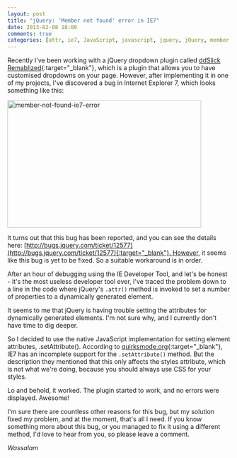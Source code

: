 ```yaml
---
layout: post
title: "jQuery: 'Member not found' error in IE7"
date: 2013-02-08 18:00
comments: true
categories: [attr, ie7, JavaScript, javascript, jquery, jQuery, member not found, Web Development]
---
```

Recently I've been working with a jQuery dropdown plugin called [ddSlick Remablized](http://ddslickremablized.remabledesigns.com/ "ddSlick Remablized"){:target="_blank"}, which is a plugin that allows you to have customised dropdowns on your page. However, after implementing it in one of my projects, I've discovered a bug in Internet Explorer 7, which looks something like this:

<img class="size-full wp-image-1986 alignnone" title="Member not found" alt="member-not-found-ie7-error" src="http://dnasir.com/wp-content/uploads/2013/02/member-not-found-ie7-error.png" width="438" height="288" />

<!--more-->

It turns out that this bug has been reported, and you can see the details here: [http://bugs.jquery.com/ticket/12577](http://bugs.jquery.com/ticket/12577){:target="_blank"}. However, it seems like this bug is yet to be fixed. So a suitable workaround is in order.

After an hour of debugging using the IE Developer Tool, and let's be honest - it's the most useless developer tool ever, I've traced the problem down to a line in the code where jQuery's `.attr()` method is invoked to set a number of properties to a dynamically generated element.

It seems to me that jQuery is having trouble setting the attributes for dynamically generated elements. I'm not sure why, and I currently don't have time to dig deeper.

So I decided to use the native JavaScript implementation for setting element attributes, .setAttribute(). According to [quirksmode.org](http://www.quirksmode.org/dom/w3c_core.html#attributes){:target="_blank"}, IE7 has an incomplete support for the `.setAttribute()` method. But the description they mentioned that this only affects the styles attribute, which is not what we're doing, because you should always use CSS for your styles.

Lo and behold, it worked. The plugin started to work, and no errors were displayed. Awesome!

I'm sure there are countless other reasons for this bug, but my solution fixed my problem, and at the moment, that's all I need. If you know something more about this bug, or you managed to fix it using a different method, I'd love to hear from you, so please leave a comment.

<em>Wassalam</em>
